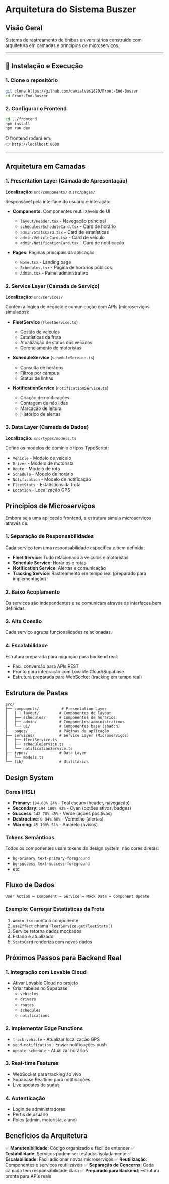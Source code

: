 # Arquitetura do Sistema Buszer

## Visão Geral
Sistema de rastreamento de ônibus universitários construído com arquitetura em camadas e princípios de microserviços.

---

## 🚀 Instalação e Execução

### 1. Clone o repositório
```bash
git clone https://github.com/davialves1820/Front-End-Buszer
cd Front-End-Buszer
```

### 2. Configurar o Frontend
```bash
cd ../frontend
npm install
npm run dev
```

O frontend rodará em:  
👉 `http://localhost:8000`

---

## Arquitetura em Camadas

### 1. Presentation Layer (Camada de Apresentação)
**Localização:** `src/components/` e `src/pages/`

Responsável pela interface do usuário e interação:
- **Components:** Componentes reutilizáveis de UI
  - `layout/Header.tsx` - Navegação principal
  - `schedules/ScheduleCard.tsx` - Card de horário
  - `admin/StatsCard.tsx` - Card de estatísticas
  - `admin/VehicleCard.tsx` - Card de veículo
  - `admin/NotificationCard.tsx` - Card de notificação

- **Pages:** Páginas principais da aplicação
  - `Home.tsx` - Landing page
  - `Schedules.tsx` - Página de horários públicos
  - `Admin.tsx` - Painel administrativo

### 2. Service Layer (Camada de Serviço)
**Localização:** `src/services/`

Contém a lógica de negócio e comunicação com APIs (microserviços simulados):

- **FleetService** (`fleetService.ts`)
  - Gestão de veículos
  - Estatísticas da frota
  - Atualização de status dos veículos
  - Gerenciamento de motoristas

- **ScheduleService** (`scheduleService.ts`)
  - Consulta de horários
  - Filtros por campus
  - Status de linhas

- **NotificationService** (`notificationService.ts`)
  - Criação de notificações
  - Contagem de não lidas
  - Marcação de leitura
  - Histórico de alertas

### 3. Data Layer (Camada de Dados)
**Localização:** `src/types/models.ts`

Define os modelos de domínio e tipos TypeScript:
- `Vehicle` - Modelo de veículo
- `Driver` - Modelo de motorista
- `Route` - Modelo de rota
- `Schedule` - Modelo de horário
- `Notification` - Modelo de notificação
- `FleetStats` - Estatísticas da frota
- `Location` - Localização GPS

## Princípios de Microserviços

Embora seja uma aplicação frontend, a estrutura simula microserviços através de:

### 1. Separação de Responsabilidades
Cada serviço tem uma responsabilidade específica e bem definida:
- **Fleet Service**: Tudo relacionado a veículos e motoristas
- **Schedule Service**: Horários e rotas
- **Notification Service**: Alertas e comunicação
- **Tracking Service**: Rastreamento em tempo real (preparado para implementação)

### 2. Baixo Acoplamento
Os serviços são independentes e se comunicam através de interfaces bem definidas.

### 3. Alta Coesão
Cada serviço agrupa funcionalidades relacionadas.

### 4. Escalabilidade
Estrutura preparada para migração para backend real:
- Fácil conversão para APIs REST
- Pronto para integração com Lovable Cloud/Supabase
- Estrutura preparada para WebSocket (tracking em tempo real)

## Estrutura de Pastas

```
src/
├── components/          # Presentation Layer
│   ├── layout/         # Componentes de layout
│   ├── schedules/      # Componentes de horários
│   ├── admin/          # Componentes administrativos
│   └── ui/             # Componentes base (shadcn)
├── pages/              # Páginas da aplicação
├── services/           # Service Layer (Microserviços)
│   ├── fleetService.ts
│   ├── scheduleService.ts
│   └── notificationService.ts
├── types/              # Data Layer
│   └── models.ts
└── lib/                # Utilitários
```

## Design System

### Cores (HSL)
- **Primary**: `194 68% 24%` - Teal escuro (header, navegação)
- **Secondary**: `194 100% 42%` - Cyan (botões ativos, badges)
- **Success**: `142 70% 45%` - Verde (ações positivas)
- **Destructive**: `0 84% 60%` - Vermelho (alertas)
- **Warning**: `45 100% 51%` - Amarelo (avisos)

### Tokens Semânticos
Todos os componentes usam tokens do design system, não cores diretas:
- `bg-primary`, `text-primary-foreground`
- `bg-success`, `text-success-foreground`
- etc.

## Fluxo de Dados

```
User Action → Component → Service → Mock Data → Component Update
```

### Exemplo: Carregar Estatísticas da Frota
1. `Admin.tsx` monta o componente
2. `useEffect` chama `FleetService.getFleetStats()`
3. Service retorna dados mockados
4. Estado é atualizado
5. `StatsCard` renderiza com novos dados

## Próximos Passos para Backend Real

### 1. Integração com Lovable Cloud
- Ativar Lovable Cloud no projeto
- Criar tabelas no Supabase:
  - `vehicles`
  - `drivers`
  - `routes`
  - `schedules`
  - `notifications`

### 2. Implementar Edge Functions
- `track-vehicle` - Atualizar localização GPS
- `send-notification` - Enviar notificações push
- `update-schedule` - Atualizar horários

### 3. Real-time Features
- WebSocket para tracking ao vivo
- Supabase Realtime para notificações
- Live updates de status

### 4. Autenticação
- Login de administradores
- Perfis de usuário
- Roles (admin, motorista, aluno)

## Benefícios da Arquitetura

✅ **Manutenibilidade**: Código organizado e fácil de entender
✅ **Testabilidade**: Serviços podem ser testados isoladamente
✅ **Escalabilidade**: Fácil adicionar novos microserviços
✅ **Reutilização**: Componentes e serviços reutilizáveis
✅ **Separação de Concerns**: Cada camada tem responsabilidade clara
✅ **Preparado para Backend**: Estrutura pronta para APIs reais
